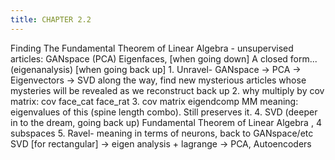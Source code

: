 ```yaml
---
title: CHAPTER 2.2
---
```

<script src="https://cdn.mathjax.org/mathjax/latest/MathJax.js?config=TeX-AMS-MML_HTMLorMML" type="text/javascript"></script>

Finding The Fundamental Theorem of Linear Algebra - unsupervised
    articles:
        GANspace (PCA)
        Eigenfaces, [when going down]
        A closed form... (eigenanalysis) [when going back up]
    1. Unravel- GANspace -> PCA -> Eigenvectors -> SVD 
        along the way, find new mysterious articles whose mysteries will be revealed as we reconstruct back up
    2. why multiply by cov matrix: cov face_cat face_rat 
    3. cov matrix eigendcomp MM meaning: eigenvalues of this (spine length combo). Still preserves it.
    4. SVD (deeper in to the dream, going back up)
        Fundamental Theorem of Linear Algebra , 4 subspaces
    5. Ravel- meaning in terms of neurons, back to GANspace/etc
        SVD [for rectangular] -> eigen analysis + lagrange -> 
        PCA, Autoencoders 

